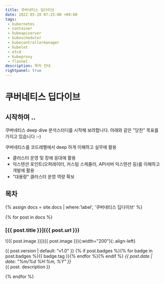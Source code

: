 ```yaml
---
title: 쿠버네티스 딥다이브
date: 2022-05-20 07:25:00 +09:00
tags:
 - kubernetes
 - container
 - kubeapiserver
 - kubescheduler
 - kubecontrollermanager
 - kubelet
 - etcd
 - kubeproxy
 - flannel
description: 목차 안내
rightpanel: true
---
```


# 쿠버네티스 딥다이브 


## 시작하며 ..
쿠버네티스 deep dive  분석스터디를 시작해 보려합니다.
아래와 같은 "당찬" 목표를 가지고 있습니다 :-)

쿠버네티스를 코드레벨에서  deep 하게 이해하고 실무에 활용
- 클러스터 운영 및 장애 응대에 활용
- 익스텐션 포인트(오퍼레이터, 커스텀 스케쥴러, API서버 익스텐션 등)를 이해하고 개발에 활용
- "대용량" 클러스터 운영 역량 확보

## 목차

{% assign docs = site.docs | where:'label', '쿠버네티스 딥다이브' %}

{% for post in docs %}
### [{{ post.title }}]({{ post.url }})

![{{ post.image }}]({{ post.image }}){:width="200"}{:.align-left}

<span class="badge badge-info">{{ post.version | default: "v1.0" }}</span>
{% if post.badges %}{% for badge in post.badges %}<span class="badge badge-{{ badge.type }}">{{ badge.tag }}</span>{% endfor %}{% endif %}
<span class="post-date" style="font-style: italic;">{{ post.date | date: "%m/%d %H:%m, %Y" }}</span>  
{{ post. description }}


{% endfor %}